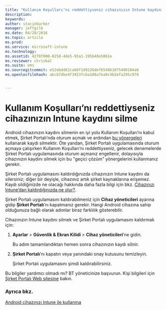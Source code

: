 ```yaml
---
title: "Kullanım Koşulları’nı reddettiyseniz cihazınızın Intune kaydını silme | Microsoft Intune"
description: 
keywords: 
author: staciebarker
manager: jeffgilb
ms.date: 04/28/2016
ms.topic: article
ms.prod: 
ms.service: microsoft-intune
ms.technology: 
ms.assetid: 4278f000-0258-4de5-93a1-195b48e5061e
ms.reviewer: chrisbal
ms.suite: ems
ms.sourcegitcommit: e52ebdd62ca68f1d9226def654961075400184a8
ms.openlocfilehash: abcb7dbe4f3423fcba108a7ea0c4b2efa295c970


---
```



# Kullanım Koşulları’nı reddettiyseniz cihazınızın Intune kaydını silme

Android cihazınızın kaydını silmenin en iyi yolu Kullanım Koşulları’nı kabul etmek, Şirket Portalı’nda oturum açmak ve ardından [bu yönergeleri](unenroll-your-device-from-intune-android.md) kullanarak kaydı silmektir. Öte yandan, Şirket Portalı uygulamasında oturum açmaya çalışırken Kullanım Koşulları’nı reddettiyseniz, gelecek denemelerde Şirket Portalı uygulamasında oturum açmanız engellenir, dolayısıyla cihazınızın kaydını silmek için bu "geçici çözüm" yönergelerini kullanmanız gerekir.

Şirket Portalı uygulamasını kaldırdığınızda cihazınızın Intune kaydını da silersiniz; diğer bir deyişle, cihazınız artık şirket kaynaklarına erişemez.  Kaydı sildiğinizde ne olacağı hakkında daha fazla bilgi için bkz. [Cihazınızı Intune’dan kaldırdığınızda ne olur?](what-happens-if-you-unenroll-your-device-from-intune-android.md).

Şirket Portalı uygulamasını kaldırabilmeniz için **Cihaz yöneticileri** ayarına gidip **Şirket Portalı**’nı kapatmanız gerekir. Hangi Android cihazına sahip olduğunuza bağlı olarak adımlar biraz farklılık gösterebilir.

Cihazınızın Intune kaydını silmek ve Şirket Portalı uygulamasını kaldırmak için:

1.  **Ayarlar** &gt; **Güvenlik &amp; Ekran Kilidi** &gt; **Cihaz yöneticileri**’ne gidin.

    Bu adım tamamlandıktan hemen sonra cihazınızın kaydı silinir.

2.  **Şirket Portalı**’nı kapatın veya yanındaki onay kutusunu temizleyin.

    Şirket Portalı uygulamasını şimdi kaldırabilirsiniz.

Bu bilgiler yardımcı olmadı mı? BT yöneticinize başvurun. Kişi bilgileri için [Şirket Portalı Web sitesine](http://portal.manage.microsoft.com) bakın.

### Ayrıca bkz.
[Android cihazınızı Intune ile kullanma](using-your-android-device-with-intune.md)


<!--HONumber=Jun16_HO4-->


